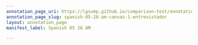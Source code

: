 ```yaml
---
annotation_page_uri: https://lgsump.github.io/comparison-test/annotations/spanish-05-26-am-canvas-1-entrevistador.json
annotation_page_slug: spanish-05-26-am-canvas-1-entrevistador
layout: annotation_page
manifest_label: Spanish 05 26 AM

---
```

